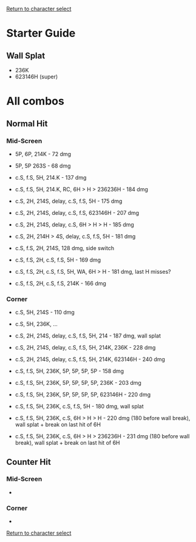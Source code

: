 [Return to character select](./index.md)  

# Starter Guide

## Wall Splat

- 236K
- 623146H (super)

# All combos

## Normal Hit

### Mid-Screen

- 5P, 6P, 214K - 72 dmg
- 5P, 5P 263S - 68 dmg

- c.S, f.S, 5H, 214.K - 137 dmg
- c.S, f.S, 5H, 214.K, RC, 6H > H > 236236H - 184 dmg

- c.S, 2H, 214S, delay, c.S, f.S, 5H - 175 dmg
- c.S, 2H, 214S, delay, c.S, f.S, 623146H - 207 dmg
- c.S, 2H, 214S, delay, c.S, 6H > H > H - 185 dmg

- c.S, 2H, 214H > 4S, delay, c.S, f.S, 5H - 181 dmg

- c.S, f.S, 2H, 214S, 128 dmg, side switch

- c.S, f.S, 2H, c.S, f.S, 5H - 169 dmg
- c.S, f.S, 2H, c.S, f.S, 5H, WA, 6H > H - 181 dmg, last H misses?
- c.S, f.S, 2H, c.S, f.S, 214K - 166 dmg

### Corner

- c.S, 5H, 214S - 110 dmg
- c.S, 5H, 236K, ...
- c.S, 2H, 214S, delay, c.S, f.S, 5H, 214 - 187 dmg, wall splat
- c.S, 2H, 214S, delay, c.S, f.S, 5H, 214K, 236K - 228 dmg
- c.S, 2H, 214S, delay, c.S, f.S, 5H, 214K, 623146H - 240 dmg

- c.S, f.S, 5H, 236K, 5P, 5P, 5P, 5P - 158 dmg
- c.S, f.S, 5H, 236K, 5P, 5P, 5P, 5P, 236K - 203 dmg
- c.S, f.S, 5H, 236K, 5P, 5P, 5P, 5P,  623146H - 220 dmg

- c.S, f.S, 5H, 236K, c.S, f.S, 5H - 180 dmg, wall splat

- c.S, f.S, 5H, 236K, c.S, 6H > H > H - 220 dmg (180 before wall break), wall splat + break on last hit of 6H
- c.S, f.S, 5H, 236K, c.S, 6H > H > 236236H - 231 dmg (180 before wall break), wall splat + break on last hit of 6H

## Counter Hit

### Mid-Screen

- 

### Corner

- 


[Return to character select](./index.md)  
